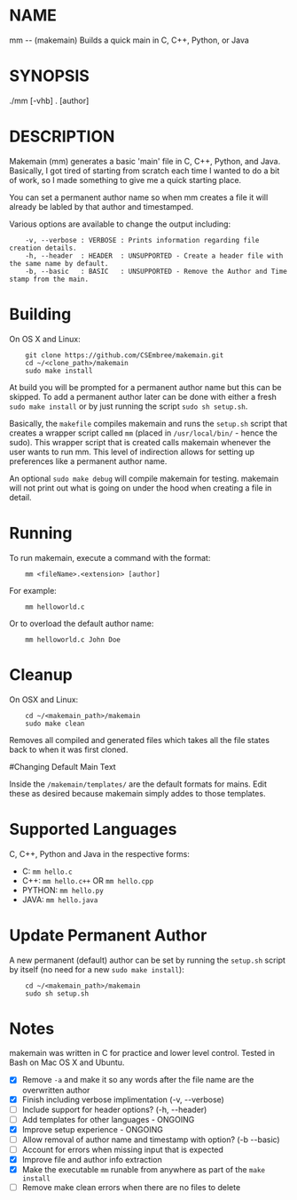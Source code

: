 
# NAME
mm -- (makemain) Builds a quick main in C, C++, Python, or Java


# SYNOPSIS
./mm [-vhb] <fileName>.<extention> [author]




# DESCRIPTION
Makemain (mm) generates a basic 'main' file in C, C++, Python, and Java. Basically, I got tired of starting from scratch each time I wanted to do a bit of work, so I made something to give me a quick starting place.

You can set a permanent author name so when mm creates a file it will already be labled by that author and timestamped.

Various options are available to change the output including:

```
	-v, --verbose : VERBOSE : Prints information regarding file creation details.
	-h, --header  : HEADER  : UNSUPPORTED - Create a header file with the same name by default.
	-b, --basic   : BASIC   : UNSUPPORTED - Remove the Author and Time stamp from the main.
```


# Building

On OS X and Linux:

```
	git clone https://github.com/CSEmbree/makemain.git
	cd ~/<clone_path>/makemain
	sudo make install
```

At build you will be prompted for a permanent author name but this can be skipped. To add a permanent author later can be done with either a fresh `sudo make install` or by just running the script `sudo sh setup.sh`. 


Basically, the `makefile` compiles makemain and runs the `setup.sh` script that creates a wrapper script called `mm` (placed in `/usr/local/bin/` - hence the sudo). This wrapper script that is created calls makemain whenever the user wants to run mm. This level of indirection allows for setting up preferences like a permanent author name.


An optional `sudo make debug` will compile makemain for testing. makemain will not print out what is going on under the hood when creating a file in detail.



# Running

To run makemain, execute a command with the format:
```
	mm <fileName>.<extension> [author]
```

For example:
```
	mm helloworld.c
```

Or to overload the default author name:
```
	mm helloworld.c John Doe
```


# Cleanup

On OSX and Linux:
```
    cd ~/<makemain_path>/makemain
	sudo make clean
```
Removes all compiled and generated files which takes all the file states back to when it was first cloned.



#Changing Default Main Text

Inside the `/makemain/templates/` are the default formats for mains. Edit these as desired because makemain simply addes to those templates.


# Supported Languages

C, C++, Python and Java in the respective forms:

- C: `mm hello.c`
- C++: `mm hello.c++` OR `mm hello.cpp`
- PYTHON: `mm hello.py`
- JAVA: `mm hello.java`


# Update Permanent Author

A new permanent (default) author can be set by running the `setup.sh` script by itself (no need for a new `sudo make install`):
```
    cd ~/<makemain_path>/makemain
	sudo sh setup.sh
```


# Notes

makemain was written in C for practice and lower level control. Tested in Bash on Mac OS X and Ubuntu.

- [X] Remove `-a` and make it so any words after the file name are the overwritten author
- [X] Finish including verbose implimentation (-v, --verbose)
- [ ] Include support for header options? (-h, --header)
- [ ] Add templates for other languages - ONGOING
- [X] Improve setup experience - ONGOING
- [ ] Allow removal of author name and timestamp with option? (-b --basic)
- [ ] Account for errors when missing input that is expected
- [X] Improve file and author info extraction
- [X] Make the executable `mm` runable from anywhere as part of the `make install`
- [ ] Remove make clean errors when there are no files to delete
